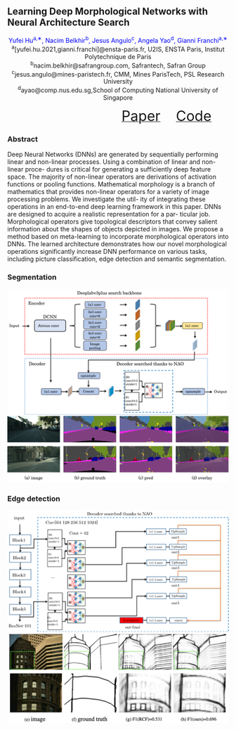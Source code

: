 ## Learning Deep Morphological Networks with Neural Architecture Search
<center>
<font color=blue>Yufei Hu<sup>a,∗</sup>, Nacim Belkhir<sup>b</sup>, Jesus Angulo<sup>c</sup>, Angela Yao<sup>d</sup>, Gianni Franchi<sup>a,∗</sup></font>
</center>
<center>
<sup>a</sup>[yufei.hu.2021,gianni.franchi]@ensta-paris.fr, U2IS, ENSTA Paris, Institut Polytechnique de Paris
</center>
<center>
<sup>b</sup>nacim.belkhir@safrangroup.com, Safrantech, Safran Group 
</center>
<center>
<sup>c</sup>jesus.angulo@mines-paristech.fr, CMM, Mines ParisTech, PSL Research University 
</center>  
<center>
<sup>d</sup>ayao@comp.nus.edu.sg,School of Computing National University of Singapore
</center> 

&nbsp; &nbsp; &nbsp; &nbsp; &nbsp; &nbsp; &nbsp; &nbsp; &nbsp; &nbsp; &nbsp; &nbsp; &nbsp; &nbsp; &nbsp; &nbsp; &nbsp; &nbsp; &nbsp; &nbsp; &nbsp; &nbsp; &nbsp; &nbsp; &nbsp; &nbsp; &nbsp; &nbsp; &nbsp; &nbsp; &nbsp; &nbsp; &nbsp; [<font size=6>Paper</font>](https://arxiv.org/abs/2106.07714) &nbsp; &nbsp; &nbsp; &nbsp; [<font size=6>Code</font>](https://github.com/giannifranchi/NAO_morpho)

### Abstract
Deep Neural Networks (DNNs) are generated by sequentially performing linear and non-linear processes. Using a combination of linear and non-linear proce- dures is critical for generating a sufficiently deep feature space. The majority of non-linear operators are derivations of activation functions or pooling functions. Mathematical morphology is a branch of mathematics that provides non-linear operators for a variety of image processing problems. We investigate the util- ity of integrating these operations in an end-to-end deep learning framework in this paper. DNNs are designed to acquire a realistic representation for a par- ticular job. Morphological operators give topological descriptors that convey salient information about the shapes of objects depicted in images. We propose a method based on meta-learning to incorporate morphological operators into DNNs. The learned architecture demonstrates how our novel morphological operations significantly increase DNN performance on various tasks, including picture classification, edge detection and semantic segmentation.


### Segmentation
![](./images/NAO_deeplabv3plus.png)
![](./images/segmentation.png)

### Edge detection
![](./images/NAO_Multi.png)
![](./images/edge_1.png)

